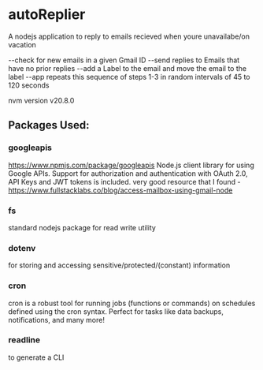 # autoReplier
A nodejs application to reply to emails recieved when youre unavailabe/on vacation

--check for new emails in a given Gmail ID
--send replies to Emails that have no prior replies
--add a Label to the email and move the email to the label
--app repeats this sequence of steps 1-3 in random intervals of 45 to 120 seconds

nvm version v20.8.0

## Packages Used:

### googleapis
https://www.npmjs.com/package/googleapis
Node.js client library for using Google APIs. Support for authorization and authentication with OAuth 2.0, API Keys and JWT tokens is included.
very good resource that I found - https://www.fullstacklabs.co/blog/access-mailbox-using-gmail-node

### fs
standard nodejs package for read write utility

### dotenv
for storing and accessing sensitive/protected/(constant) information

### cron
cron is a robust tool for running jobs (functions or commands) on schedules defined using the cron syntax.
Perfect for tasks like data backups, notifications, and many more!

### readline
to generate a CLI